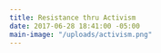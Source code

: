 ```yaml
---
title: Resistance thru Activism
date: 2017-06-28 18:41:00 -05:00
main-image: "/uploads/activism.png"
---
```


